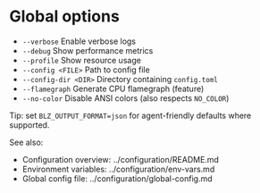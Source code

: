 # Global options

- `--verbose` Enable verbose logs
- `--debug` Show performance metrics
- `--profile` Show resource usage
- `--config <FILE>` Path to config file
- `--config-dir <DIR>` Directory containing `config.toml`
- `--flamegraph` Generate CPU flamegraph (feature)
- `--no-color` Disable ANSI colors (also respects `NO_COLOR`)

Tip: set `BLZ_OUTPUT_FORMAT=json` for agent-friendly defaults where supported.

See also:
- Configuration overview: ../configuration/README.md
- Environment variables: ../configuration/env-vars.md
- Global config file: ../configuration/global-config.md
